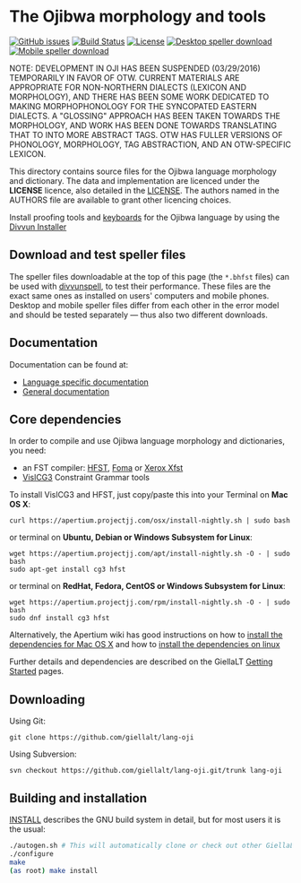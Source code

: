The Ojibwa morphology and tools
===============================

[![GitHub issues](https://img.shields.io/github/issues-raw/giellalt/lang-oji)](https://github.com/giellalt/lang-oji/issues)
[![Build Status](https://divvun-tc.thetc.se/api/github/v1/repository/giellalt/lang-oji/main/badge.svg)](https://github.com/giellalt/lang-oji/actions)
[![License](https://img.shields.io/github/license/giellalt/lang-oji)](https://github.com/giellalt/lang-oji/blob/main/LICENSE)
[![Desktop speller download](https://img.shields.io/badge/download%40latest-desktop--bhfst-brightgreen)](https://pahkat.uit.no/main/download/speller-oji?platform=desktop&channel=nightly)
[![Mobile speller download](https://img.shields.io/badge/download%40latest-mobile--bhfst-brightgreen)](https://pahkat.uit.no/main/download/speller-oji?platform=mbile&channel=nightly)

NOTE: DEVELOPMENT IN OJI HAS BEEN SUSPENDED (03/29/2016) TEMPORARILY IN
FAVOR OF OTW. CURRENT MATERIALS ARE APPROPRIATE FOR NON-NORTHERN
DIALECTS (LEXICON AND MORPHOLOGY), AND THERE HAS BEEN SOME WORK
DEDICATED TO MAKING MORPHOPHONOLOGY FOR THE SYNCOPATED EASTERN DIALECTS.
A \"GLOSSING\" APPROACH HAS BEEN TAKEN TOWARDS THE MORPHOLOGY, AND WORK
HAS BEEN DONE TOWARDS TRANSLATING THAT TO INTO MORE ABSTRACT TAGS. OTW
HAS FULLER VERSIONS OF PHONOLOGY, MORPHOLOGY, TAG ABSTRACTION, AND AN
OTW-SPECIFIC LEXICON.

This directory contains source files for the Ojibwa language morphology
and dictionary. The data and implementation are licenced under the __LICENSE__
licence, also detailed in the
[LICENSE](https://github.com/giellalt/lang-oji/blob/main/LICENSE). The
authors named in the AUTHORS file are available to grant other licencing
choices.

Install proofing tools and [keyboards](https://github.com/giellalt/keyboard-oji)
for the Ojibwa language by using the [Divvun Installer](http://divvun.no)

Download and test speller files
-------------------------------

The speller files downloadable at the top of this page (the `*.bhfst` files) can
be used with [divvunspell](https://github.com/divvun/divvunspell), to test their
performance. These files are the exact same ones as installed on users' computers
and mobile phones. Desktop and mobile speller files differ from each other in the
error model and should be tested separately — thus also two different downloads.

Documentation
-------------

Documentation can be found at:

- [Language specific documentation](https://giellalt.github.io/lang-oji/)
- [General documentation](https://giellalt.github.io/)

Core dependencies
-----------------

In order to compile and use Ojibwa language morphology and
dictionaries, you need:

- an FST compiler: [HFST](https://github.com/hfst/hfst), [Foma](https://github.com/mhulden/foma) or [Xerox Xfst](https://web.stanford.edu/~laurik/fsmbook/home.html)
- [VislCG3](https://visl.sdu.dk/svn/visl/tools/vislcg3/trunk) Constraint Grammar tools

To install VislCG3 and HFST, just copy/paste this into your Terminal on **Mac OS X**:

```
curl https://apertium.projectjj.com/osx/install-nightly.sh | sudo bash
```

or terminal on **Ubuntu, Debian or Windows Subsystem for Linux**:

```
wget https://apertium.projectjj.com/apt/install-nightly.sh -O - | sudo bash
sudo apt-get install cg3 hfst
```

or terminal on **RedHat, Fedora, CentOS or Windows Subsystem for Linux**:

```
wget https://apertium.projectjj.com/rpm/install-nightly.sh -O - | sudo bash
sudo dnf install cg3 hfst
```

Alternatively, the Apertium wiki has good instructions on how to [install the dependencies for Mac
OS X](https://wiki.apertium.org/wiki/Apertium_on_Mac_OS_X) and how to [install
the dependencies on
linux](https://wiki.apertium.org/wiki/Installation_of_grammar_libraries)

Further details and dependencies are described on the GiellaLT [Getting Started](https://giellalt.uit.no/infra/GettingStarted.html) pages.

Downloading
-----------

Using Git:
```
git clone https://github.com/giellalt/lang-oji
```

Using Subversion:
```
svn checkout https://github.com/giellalt/lang-oji.git/trunk lang-oji
```

Building and installation
-------------------------

[INSTALL](https://github.com/giellalt/lang-oji/blob/main/INSTALL)
describes the GNU build system in detail, but for most users it is the usual:

```sh
./autogen.sh # This will automatically clone or check out other GiellaLT dependencies
./configure
make
(as root) make install
```
